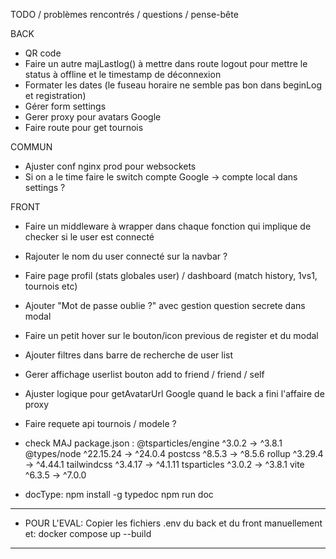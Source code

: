 TODO / problèmes rencontrés / questions / pense-bête

BACK

- QR code
- Faire un autre majLastlog() à mettre dans route logout pour mettre le status à offline et le timestamp de déconnexion
- Formater les dates (le fuseau horaire ne semble pas bon dans beginLog et registration)
- Gérer form settings
- Gerer proxy pour avatars Google
- Faire route pour get tournois


COMMUN

- Ajuster conf nginx prod pour websockets
- Si on a le time faire le switch compte Google -> compte local dans settings ?

FRONT

- Faire un middleware à wrapper dans chaque fonction qui implique de checker si le user est connecté
- Rajouter le nom du user connecté sur la navbar ?
- Faire page profil (stats globales user) / dashboard (match history, 1vs1, tournois etc)
- Ajouter "Mot de passe oublie ?" avec gestion question secrete dans modal
- Faire un petit hover sur le bouton/icon previous de register et du modal
- Ajouter filtres dans barre de recherche de user list
- Gerer affichage userlist bouton add to friend / friend / self
- Ajuster logique pour getAvatarUrl Google quand le back a fini l'affaire de proxy
- Faire requete api tournois / modele ?

- check MAJ package.json :
 @tsparticles/engine         ^3.0.2  →   ^3.8.1
 @types/node              ^22.15.24  →  ^24.0.4
 postcss                     ^8.5.3  →   ^8.5.6
 rollup                     ^3.29.4  →  ^4.44.1
 tailwindcss                ^3.4.17  →  ^4.1.11
 tsparticles                 ^3.0.2  →   ^3.8.1
 vite                        ^6.3.5  →   ^7.0.0

- docType:	npm install -g typedoc
			npm run doc

------------------------------------------------------------------------
- POUR L'EVAL:
Copier les fichiers .env du back et du front manuellement et:
docker compose up --build
------------------------------------------------------------------------